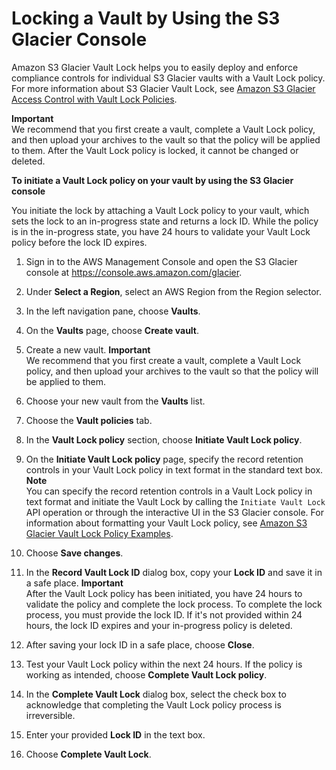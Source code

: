 # Locking a Vault by Using the S3 Glacier Console<a name="vault-lock-walkthrough"></a>

Amazon S3 Glacier Vault Lock helps you to easily deploy and enforce compliance controls for individual S3 Glacier vaults with a Vault Lock policy\. For more information about S3 Glacier Vault Lock, see [Amazon S3 Glacier Access Control with Vault Lock Policies](https://docs.aws.amazon.com/amazonglacier/latest/dev/vault-lock-policy.html)\. 

**Important**  
We recommend that you first create a vault, complete a Vault Lock policy, and then upload your archives to the vault so that the policy will be applied to them\.
After the Vault Lock policy is locked, it cannot be changed or deleted\.

**To initiate a Vault Lock policy on your vault by using the S3 Glacier console**

You initiate the lock by attaching a Vault Lock policy to your vault, which sets the lock to an in\-progress state and returns a lock ID\. While the policy is in the in\-progress state, you have 24 hours to validate your Vault Lock policy before the lock ID expires\. 

1. Sign in to the AWS Management Console and open the S3 Glacier console at [https://console\.aws\.amazon\.com/glacier](https://console.aws.amazon.com/glacier)\.

1. Under **Select a Region**, select an AWS Region from the Region selector\.

1. In the left navigation pane, choose **Vaults**\.

1. On the **Vaults** page, choose **Create vault**\.

1. Create a new vault\.
**Important**  
We recommend that you first create a vault, complete a Vault Lock policy, and then upload your archives to the vault so that the policy will be applied to them\. 

1.  Choose your new vault from the **Vaults** list\.

1.  Choose the **Vault policies** tab\.

1. In the **Vault Lock policy** section, choose **Initiate Vault Lock policy**\. 

1. On the **Initiate Vault Lock policy** page, specify the record retention controls in your Vault Lock policy in text format in the standard text box\.
**Note**  
You can specify the record retention controls in a Vault Lock policy in text format and initiate the Vault Lock by calling the `Initiate Vault Lock` API operation or through the interactive UI in the S3 Glacier console\. For information about formatting your Vault Lock policy, see [Amazon S3 Glacier Vault Lock Policy Examples](https://docs.aws.amazon.com/amazonglacier/latest/dev/vault-lock-policy.html#vault-lock-policy-example-deny-delete-archive-age)\. 

1. Choose **Save changes**\.

1. In the **Record Vault Lock ID** dialog box, copy your **Lock ID** and save it in a safe place\. 
**Important**  
After the Vault Lock policy has been initiated, you have 24 hours to validate the policy and complete the lock process\. To complete the lock process, you must provide the lock ID\. If it's not provided within 24 hours, the lock ID expires and your in\-progress policy is deleted\.

1. After saving your lock ID in a safe place, choose **Close**\.

1. Test your Vault Lock policy within the next 24 hours\. If the policy is working as intended, choose **Complete Vault Lock policy**\.

1. In the **Complete Vault Lock** dialog box, select the check box to acknowledge that completing the Vault Lock policy process is irreversible\.

1. Enter your provided **Lock ID** in the text box\.

1. Choose **Complete Vault Lock**\.